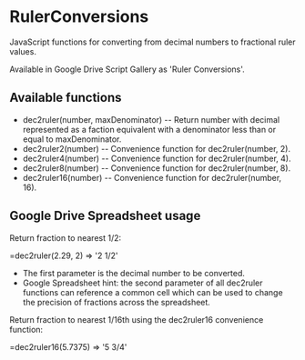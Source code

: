 RulerConversions
================

JavaScript functions for converting from decimal numbers to fractional ruler values.

Available in Google Drive Script Gallery as 'Ruler Conversions'.

Available functions
-------------------

* dec2ruler(number, maxDenominator) -- Return number with decimal represented as a faction equivalent with a denominator less than or equal to maxDenominator.
* dec2ruler2(number) -- Convenience function for dec2ruler(number, 2).
* dec2ruler4(number) -- Convenience function for dec2ruler(number, 4).
* dec2ruler8(number) -- Convenience function for dec2ruler(number, 8).
* dec2ruler16(number) -- Convenience function for dec2ruler(number, 16).

Google Drive Spreadsheet usage
------------------------------

Return fraction to nearest 1/2:

  =dec2ruler(2.29, 2)
  => '2 1/2'

* The first parameter is the decimal number to be converted.
* Google Spreadsheet hint: the second parameter of all dec2ruler functions can reference a common cell which can be used to change the precision of fractions across the spreadsheet.

Return fraction to nearest 1/16th using the dec2ruler16 convenience function:

  =dec2ruler16(5.7375)
  => '5 3/4'
